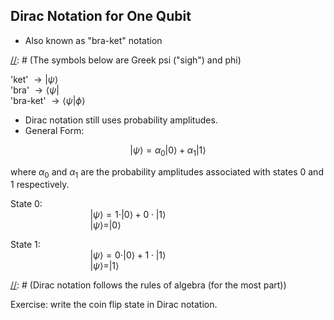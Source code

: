 ## Dirac Notation for One Qubit

[//]: # (Paul Dirac was an English theoretical physicist.)

- Also known as "bra-ket" notation

[//]: # (The symbols below are Greek psi ("sigh") and phi)

'ket' $\to | \psi \rangle$    
'bra' $\to \langle \psi |$    
'bra-ket' $\to \langle \psi | \phi \rangle$

[//]: # (Only using 'ket' for the rest of the lecture.)

- Dirac notation still uses probability amplitudes.     
- General Form:

$$
| \psi \rangle = \alpha_0 | 0 \rangle + \alpha_1 | 1 \rangle
$$

where $\alpha_0$ and $\alpha_1$ are the probability amplitudes associated with states 0 and 1 respectively.

State 0:   
$\hspace{8em}$ $| \psi \rangle = 1 \cdot| 0 \rangle + 0 \cdot | 1 \rangle$      
$\hspace{8em}$ $| \psi \rangle = | 0 \rangle$

State 1:   
$\hspace{8em}$ $| \psi \rangle = 0 \cdot | 0 \rangle + 1 \cdot | 1 \rangle$      
$\hspace{8em}$ $| \psi \rangle = | 1 \rangle$

[//]: # (Dirac notation follows the rules of algebra (for the most part))

Exercise: write the coin flip state in Dirac notation.

[//]: # (Work out the answer on the whiteboard.)
[//]: # (We still follow Born's rule and the normalization constraint.)
[//]: # (Only difference is the notation.)
